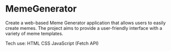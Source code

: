 # MemeGenerator

Create a web-based Meme Generator application that allows users to easily create memes. The project aims to provide a user-friendly interface with a variety of meme templates. 

Tech use:
 HTML
 CSS
 JavaScript (Fetch API)
